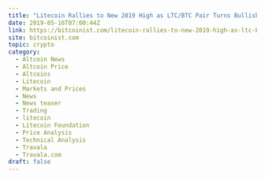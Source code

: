 ```yaml
---
title: "Litecoin Rallies to New 2019 High as LTC/BTC Pair Turns Bullish"
date: 2019-05-16T07:00:44Z
link: https://bitcoinist.com/litecoin-rallies-to-new-2019-high-as-ltc-btc-pair-turns-bullish/?utm_medium=RSS&utm_source=hune
site: bitcoinist.com
topic: crypto
category:
  - Altcoin News
  - Altcoin Price
  - Altcoins
  - Litecoin
  - Markets and Prices
  - News
  - News teaser
  - Trading
  - litecoin
  - Litecoin Foundation
  - Price Analysis
  - Technical Analysis
  - Travala
  - Travala.com
draft: false
---
```

